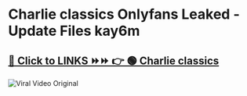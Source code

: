 
 # Charlie classics Onlyfans Leaked - Update Files kay6m

## <h2><a href="https://clipsfans.com/Charlie_classics&ref=git">🔗 Click to LINKS ⏩⏩ 👉 🟢 Charlie classics </a></h2>

<a href="https://clipsfans.com/Charlie_classics&ref=git" rel="nofollow" data-target="animated-image.originalLink"><img src="https://i.ibb.co.com/xMMVF88/686577567.gif" alt="Viral Video Original" style="max-width: 100%; display: inline-block;" data-target="animated-image.originalImage"></a>

